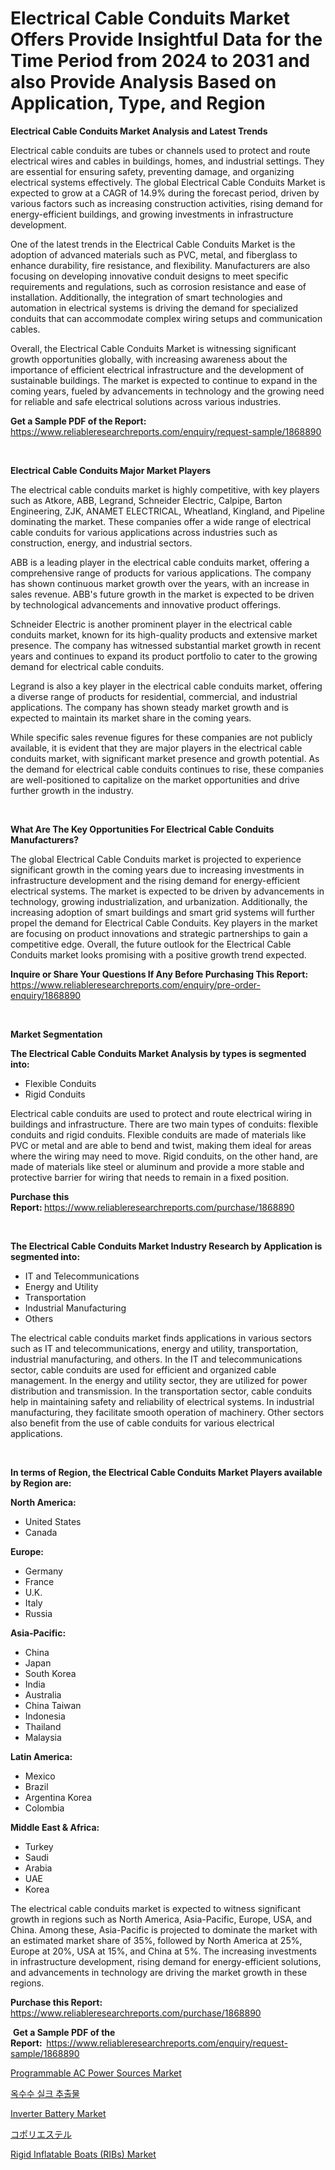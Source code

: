 <p><h1>Electrical Cable Conduits Market Offers Provide Insightful Data for the Time Period from 2024 to 2031 and also Provide Analysis Based on Application, Type, and Region</h1></p><p><strong>Electrical Cable Conduits Market Analysis and Latest Trends</strong></p>
<p><p>Electrical cable conduits are tubes or channels used to protect and route electrical wires and cables in buildings, homes, and industrial settings. They are essential for ensuring safety, preventing damage, and organizing electrical systems effectively. The global Electrical Cable Conduits Market is expected to grow at a CAGR of 14.9% during the forecast period, driven by various factors such as increasing construction activities, rising demand for energy-efficient buildings, and growing investments in infrastructure development.</p><p>One of the latest trends in the Electrical Cable Conduits Market is the adoption of advanced materials such as PVC, metal, and fiberglass to enhance durability, fire resistance, and flexibility. Manufacturers are also focusing on developing innovative conduit designs to meet specific requirements and regulations, such as corrosion resistance and ease of installation. Additionally, the integration of smart technologies and automation in electrical systems is driving the demand for specialized conduits that can accommodate complex wiring setups and communication cables.</p><p>Overall, the Electrical Cable Conduits Market is witnessing significant growth opportunities globally, with increasing awareness about the importance of efficient electrical infrastructure and the development of sustainable buildings. The market is expected to continue to expand in the coming years, fueled by advancements in technology and the growing need for reliable and safe electrical solutions across various industries.</p></p>
<p><strong>Get a Sample PDF of the Report:&nbsp;</strong> <a href="https://www.reliableresearchreports.com/enquiry/request-sample/1868890">https://www.reliableresearchreports.com/enquiry/request-sample/1868890</a></p>
<p>&nbsp;</p>
<p><strong>Electrical Cable Conduits Major Market Players</strong></p>
<p><p>The electrical cable conduits market is highly competitive, with key players such as Atkore, ABB, Legrand, Schneider Electric, Calpipe, Barton Engineering, ZJK, ANAMET ELECTRICAL, Wheatland, Kingland, and Pipeline dominating the market. These companies offer a wide range of electrical cable conduits for various applications across industries such as construction, energy, and industrial sectors.</p><p>ABB is a leading player in the electrical cable conduits market, offering a comprehensive range of products for various applications. The company has shown continuous market growth over the years, with an increase in sales revenue. ABB's future growth in the market is expected to be driven by technological advancements and innovative product offerings.</p><p>Schneider Electric is another prominent player in the electrical cable conduits market, known for its high-quality products and extensive market presence. The company has witnessed substantial market growth in recent years and continues to expand its product portfolio to cater to the growing demand for electrical cable conduits.</p><p>Legrand is also a key player in the electrical cable conduits market, offering a diverse range of products for residential, commercial, and industrial applications. The company has shown steady market growth and is expected to maintain its market share in the coming years.</p><p>While specific sales revenue figures for these companies are not publicly available, it is evident that they are major players in the electrical cable conduits market, with significant market presence and growth potential. As the demand for electrical cable conduits continues to rise, these companies are well-positioned to capitalize on the market opportunities and drive further growth in the industry.</p></p>
<p>&nbsp;</p>
<p><strong>What Are The Key Opportunities For Electrical Cable Conduits Manufacturers?</strong></p>
<p><p>The global Electrical Cable Conduits market is projected to experience significant growth in the coming years due to increasing investments in infrastructure development and the rising demand for energy-efficient electrical systems. The market is expected to be driven by advancements in technology, growing industrialization, and urbanization. Additionally, the increasing adoption of smart buildings and smart grid systems will further propel the demand for Electrical Cable Conduits. Key players in the market are focusing on product innovations and strategic partnerships to gain a competitive edge. Overall, the future outlook for the Electrical Cable Conduits market looks promising with a positive growth trend expected.</p></p>
<p><strong>Inquire or Share Your Questions If Any Before Purchasing This Report:</strong> <a href="https://www.reliableresearchreports.com/enquiry/pre-order-enquiry/1868890">https://www.reliableresearchreports.com/enquiry/pre-order-enquiry/1868890</a></p>
<p>&nbsp;</p>
<p><strong>Market Segmentation</strong></p>
<p><strong>The Electrical Cable Conduits Market Analysis by types is segmented into:</strong></p>
<p><ul><li>Flexible Conduits</li><li>Rigid Conduits</li></ul></p>
<p><p>Electrical cable conduits are used to protect and route electrical wiring in buildings and infrastructure. There are two main types of conduits: flexible conduits and rigid conduits. Flexible conduits are made of materials like PVC or metal and are able to bend and twist, making them ideal for areas where the wiring may need to move. Rigid conduits, on the other hand, are made of materials like steel or aluminum and provide a more stable and protective barrier for wiring that needs to remain in a fixed position.</p></p>
<p><strong>Purchase this Report:&nbsp;</strong><a href="https://www.reliableresearchreports.com/purchase/1868890">https://www.reliableresearchreports.com/purchase/1868890</a></p>
<p>&nbsp;</p>
<p><strong>The Electrical Cable Conduits Market Industry Research by Application is segmented into:</strong></p>
<p><ul><li>IT and Telecommunications</li><li>Energy and Utility</li><li>Transportation</li><li>Industrial Manufacturing</li><li>Others</li></ul></p>
<p><p>The electrical cable conduits market finds applications in various sectors such as IT and telecommunications, energy and utility, transportation, industrial manufacturing, and others. In the IT and telecommunications sector, cable conduits are used for efficient and organized cable management. In the energy and utility sector, they are utilized for power distribution and transmission. In the transportation sector, cable conduits help in maintaining safety and reliability of electrical systems. In industrial manufacturing, they facilitate smooth operation of machinery. Other sectors also benefit from the use of cable conduits for various electrical applications.</p></p>
<p>&nbsp;</p>
<p><strong>In terms of Region, the Electrical Cable Conduits Market Players available by Region are:</strong></p>
<p>
    <p> <strong> North America: </strong>
        <ul>
            <li>United States</li>
            <li>Canada</li>
        </ul>
        </p> 
    <p> <strong> Europe: </strong>
        <ul>
            <li>Germany</li>
            <li>France</li>
            <li>U.K.</li>
            <li>Italy</li>
            <li>Russia</li>
        </ul>
        </p> 
    <p> <strong> Asia-Pacific: </strong>
        <ul>
            <li>China</li>
            <li>Japan</li>
            <li>South Korea</li>
            <li>India</li>
            <li>Australia</li>
            <li>China Taiwan</li>
            <li>Indonesia</li>
            <li>Thailand</li>
            <li>Malaysia</li>
        </ul>
        </p> 
    <p> <strong> Latin America: </strong>
        <ul>
            <li>Mexico</li>
            <li>Brazil</li>
            <li>Argentina Korea</li>
            <li>Colombia</li>
        </ul>
        </p> 
    <p> <strong> Middle East & Africa: </strong>
        <ul>
            <li>Turkey</li>
            <li>Saudi</li>
            <li>Arabia</li>
            <li>UAE</li>
            <li>Korea</li>
        </ul>
    </p>
    </p>
<p><p>The electrical cable conduits market is expected to witness significant growth in regions such as North America, Asia-Pacific, Europe, USA, and China. Among these, Asia-Pacific is projected to dominate the market with an estimated market share of 35%, followed by North America at 25%, Europe at 20%, USA at 15%, and China at 5%. The increasing investments in infrastructure development, rising demand for energy-efficient solutions, and advancements in technology are driving the market growth in these regions.</p></p>
<p><strong>Purchase this Report: </strong><a href="https://www.reliableresearchreports.com/purchase/1868890">https://www.reliableresearchreports.com/purchase/1868890</a></p>
<p>&nbsp;<strong>Get a Sample PDF of the Report:&nbsp;&nbsp;</strong><a href="https://www.reliableresearchreports.com/enquiry/request-sample/1868890">https://www.reliableresearchreports.com/enquiry/request-sample/1868890</a></p>
<p><strong></strong></p>
<p><p><a href="https://github.com/wusalecollins540tpqoz/Market-Research-Report-List-1/blob/main/programmable-ac-power-sources-market.md">Programmable AC Power Sources Market</a></p><p><a href="https://github.com/royErdmtyan906778/Market-Research-Report-List-1/blob/main/465987614756.md">옥수수 실크 추출물</a></p><p><a href="https://github.com/pjcfca/Market-Research-Report-List-2/blob/main/inverter-battery-market.md">Inverter Battery Market</a></p><p><a href="https://github.com/NashBeahan2023/Market-Research-Report-List-1/blob/main/468244915988.md">コポリエステル</a></p><p><a href="https://issuu.com/reportprime-2/docs/rigid-inflatable-boats-ribs-market-size-2030.pptx">Rigid Inflatable Boats (RIBs) Market</a></p></p>